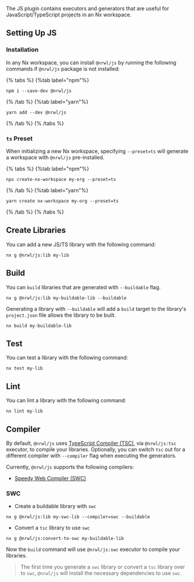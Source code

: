 The JS plugin contains executors and generators that are useful for JavaScript/TypeScript projects in an Nx workspace.

## Setting Up JS

### Installation

In any Nx workspace, you can install `@nrwl/js` by running the following commands if `@nrwl/js` package is not installed:

{% tabs %}
{%tab label="npm"%}

```shell
npm i --save-dev @nrwl/js
```

{% /tab %}
{%tab label="yarn"%}

```shell
yarn add --dev @nrwl/js
```

{% /tab %}
{% /tabs %}

### `ts` Preset

When initializing a new Nx workspace, specifying `--preset=ts` will generate a workspace with `@nrwl/js` pre-installed.

{% tabs %}
{%tab label="npm"%}

```shell
npx create-nx-workspace my-org --preset=ts
```

{% /tab %}
{%tab label="yarn"%}

```shell
yarn create nx-workspace my-org --preset=ts
```

{% /tab %}
{% /tabs %}

## Create Libraries

You can add a new JS/TS library with the following command:

```shell
nx g @nrwl/js:lib my-lib
```

## Build

You can `build` libraries that are generated with `--buildable` flag.

```shell
nx g @nrwl/js:lib my-buildable-lib --buildable
```

Generating a library with `--buildable` will add a `build` target to the library's `project.json` file allows the library to be built.

```shell
nx build my-buildable-lib
```

## Test

You can test a library with the following command:

```shell
nx test my-lib
```

## Lint

You can lint a library with the following command:

```shell
nx lint my-lib
```

## Compiler

By default, `@nrwl/js` uses [TypeScript Compiler (TSC)](https://www.typescriptlang.org/docs/handbook/2/basic-types.html#tsc-the-typescript-compiler), via `@nrwl/js:tsc` executor, to compile your libraries. Optionally, you can switch `tsc` out for a different compiler with `--compiler` flag when executing the generators.

Currently, `@nrwl/js` supports the following compilers:

- [Speedy Web Compiler (SWC)](https://swc.rs)

### SWC

- Create a buildable library with `swc`

```shell
nx g @nrwl/js:lib my-swc-lib --compiler=swc --buildable
```

- Convert a `tsc` library to use `swc`

```shell
nx g @nrwl/js:convert-to-swc my-buildable-lib
```

Now the `build` command will use `@nrwl/js:swc` executor to compile your libraries.

> The first time you generate a `swc` library or convert a `tsc` library over to `swc`, `@nrwl/js` will install the necessary dependencies to use `swc`.
